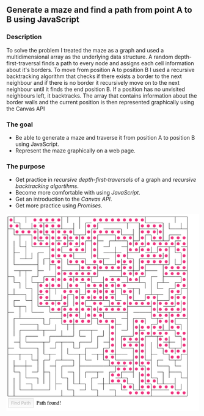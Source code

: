 <h2>Generate a maze and find a path from point A to B using JavaScript</h2>

<h3>Description</h3>
<p>To solve the problem I treated the maze as a graph and used a multidimensional array as the underlying data structure. A random depth-first-traversal finds a path to every node and assigns each cell information about it's borders. To move from position A to position B I used a recursive backtracking algorithm that checks if there exists a border to the next neighbour and if there is no border it recursively move on to the next neighbour until it finds the end position B. If a position has no unvisited neighbours left, it backtracks. The array that contains information about the border walls and the current position is then represented graphically using the Canvas API</p>

<h3>The goal</h3>
 <ul>
  <li>Be able to generate a maze and traverse it from position A to position B using JavaScript.</li>
  <li>Represent the maze graphically on a web page.</li>
</ul> 

<h3>The purpose</h3>
 <ul>
  <li>Get practice in <em>recursive depth-first-traversals</em> of a graph and <em>recursive backtracking algortihms</em>.</li>
  <li>Become more comfortable with using <em>JavaScript</em>.</li>
  <li>Get an introduction to the <em>Canvas API</em>.</li>
  <li>Get more practice using <em>Promises</em>.</li>
</ul> 

<img src="screenshot.png"/>

